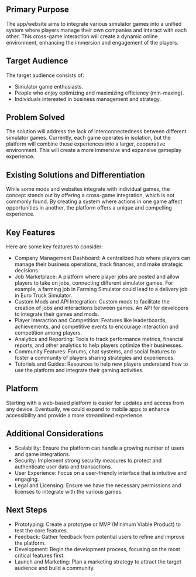 ## Primary Purpose
The app/website aims to integrate various simulator games into a unified system where players manage their own companies and interact with each other. This cross-game interaction will create a dynamic online environment, enhancing the immersion and engagement of the players.

## Target Audience
The target audience consists of:

- Simulator game enthusiasts.
- People who enjoy optimizing and maximizing efficiency (min-maxing).
- Individuals interested in business management and strategy.

## Problem Solved
The solution will address the lack of interconnectedness between different simulator games. Currently, each game operates in isolation, but the platform will combine these experiences into a larger, cooperative environment. This will create a more immersive and expansive gameplay experience.

## Existing Solutions and Differentiation
While some mods and websites integrate with individual games, the concept stands out by offering a cross-game integration, which is not commonly found. By creating a system where actions in one game affect opportunities in another, the platform offers a unique and compelling experience.

## Key Features
Here are some key features to consider:

- Company Management Dashboard: A centralized hub where players can manage their business operations, track finances, and make strategic decisions.
- Job Marketplace: A platform where player jobs are posted and allow players to take on jobs, connecting different simulator games. For example, a farming job in Farming Simulator could lead to a delivery job in Euro Truck Simulator.
- Custom Mods and API Integration: Custom mods to facilitate the creation of jobs and interactions between games. An API for developers to integrate their games and mods.
- Player Interaction and Competition: Features like leaderboards, achievements, and competitive events to encourage interaction and competition among players.
- Analytics and Reporting: Tools to track performance metrics, financial reports, and other analytics to help players optimize their businesses.
- Community Features: Forums, chat systems, and social features to foster a community of players sharing strategies and experiences.
- Tutorials and Guides: Resources to help new players understand how to use the platform and integrate their gaming activities.

## Platform
Starting with a web-based platform is easier for updates and access from any device. Eventually, we could expand to mobile apps to enhance accessibility and provide a more streamlined experience.

## Additional Considerations
- Scalability: Ensure the platform can handle a growing number of users and game integrations.
- Security: Implement strong security measures to protect and authenticate user data and transactions.
- User Experience: Focus on a user-friendly interface that is intuitive and engaging.
- Legal and Licensing: Ensure we have the necessary permissions and licenses to integrate with the various games.


## Next Steps
- Prototyping: Create a prototype or MVP (Minimum Viable Product) to test the core features.
- Feedback: Gather feedback from potential users to refine and improve the platform.
- Development: Begin the development process, focusing on the most critical features first.
- Launch and Marketing: Plan a marketing strategy to attract the target audience and build a community.
